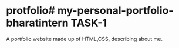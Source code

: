 # protfolio# my-personal-portfolio- bharatintern TASK-1
A portfolio website made up of HTML,CSS, describing about me.
